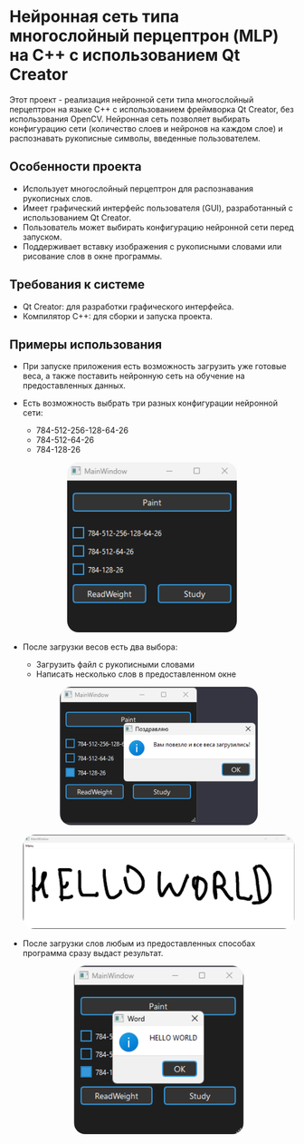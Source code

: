 # Нейронная сеть типа многослойный перцептрон (MLP) на C++ с использованием Qt Creator

Этот проект - реализация нейронной сети типа многослойный перцептрон на языке C++ с использованием фреймворка Qt Creator, без использования OpenCV. Нейронная сеть позволяет выбирать конфигурацию сети (количество слоев и нейронов на каждом слое) и распознавать рукописные символы, введенные пользователем.

## Особенности проекта

- Использует многослойный перцептрон для распознавания рукописных слов.
- Имеет графический интерфейс пользователя (GUI), разработанный с использованием Qt Creator.
- Пользователь может выбирать конфигурацию нейронной сети перед запуском.
- Поддерживает вставку изображения с рукописными словами или рисование слов в окне программы.

## Требования к системе

- Qt Creator: для разработки графического интерфейса.
- Компилятор C++: для сборки и запуска проекта.

## Примеры использования
- При запуске приложения есть возможность загрузить уже готовые веса, а также поставить нейронную сеть на обучение на предоставленных данных.
- Есть возможность выбрать три разных конфигурации нейронной сети:

  - 784-512-256-128-64-26
  - 784-512-64-26
  - 784-128-26
<p align="center">
  <img src="Main.png" alt="Preview" width="300"style="border-radius: 20px; overflow: hidden;">
</p>

- После загрузки весов есть два выбора:
  - Загрузить файл с рукописными словами
  - Написать несколько слов в предоставленном окне
  <p align="center">
    <img src="ReadWeight.png" alt="Preview" width="350"style="border-radius: 20px; overflow: hidden;">
  </p>

  <p align="center">
    <img src="Paint.png" alt="Preview" width="600"style="border-radius: 20px; overflow: hidden;">
  </p>
- После загрузки слов любым из предоставленных способах программа сразу выдаст результат.
  <p align="center">
  <img src="Result.png" alt="Preview" width="300"style="border-radius: 20px; overflow: hidden;">
  </p>
